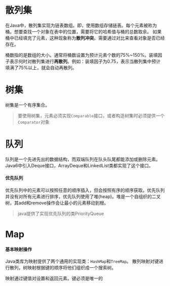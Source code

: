 # 散列集
在Java中，散列集实现为链表数组。即，使用数组存储链表。每个元素被称为桶。想要查找一个对象在表中的位置，需要将它的哈希值与桶的总数取余。
如果桶中已经填充了元素，这种现象称为**散列冲突**。需要通过对比来查看对象是否已经存在。

桶数指的是数组的大小。通常将桶数设置为预计元素个数的75%~150%。装填因子表示何时对散列集进行**再散列**。例如：装填因子为0.75，表示当散列集中预计填满了75%以上，就会自动再散列。
# 树集
树集是一个有序集合。
>要使用树集，元素必须实现`Comparable`接口，或者构造树集时必须提供一个`Comparator`对象
# 队列
队列是一个先进先出的数据结构，而双端队列在队头队尾都能添加或删除元素。
Java6中引入Deque接口，ArrayDeque和LinkedList类都实现了这个接口。
#### 优先队列
优先队列中的元素可以按照任意的顺序插入，但会按照有序的顺序获取。优先队列并没有对所有元素进行排序，优先队列使用了堆(heap)。堆是一个自组织的二叉树，其add和remove操作会让最小的元素移动到根。
>java提供了实现优先队列的类PriorityQueue

# Map
#### 基本映射操作
Java类库为映射提供了两个通用的实现类：`HashMap`和`TreeMap`。
散列映射对键进行散列，树映射根据键的顺序将他们组织成一个搜索树。

映射通过键值对设置和返回元素。键必须是唯一的